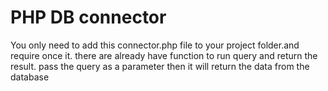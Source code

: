 # PHP DB connector
 You only need to add this connector.php file to your project folder.and require once it. there are already have function to run query and return the result. pass the query as a parameter then it will return the data from the database
